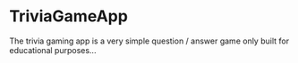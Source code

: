 # TriviaGameApp
The trivia gaming app is a very simple question / answer game only built for educational purposes...
